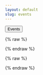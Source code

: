 ```yaml
---
layout: default
slug: events
---
```


<button id="triggerWorkflow">Events</button>

{% raw %}
<script>
document.getElementById('triggerWorkflow').addEventListener('click', () => {
  // Configuration Variables
  const owner = 'marioseixas';
  const repo = 'marioseixas.github.io';
  const workflow_id = 'jekyll.yml'; // Can also be the workflow ID number
  const ref = 'main';

  // Base64-encoded Personal Access Token
  const encodedPAT = 'Z2hwX0JzaXBQY1B6OGx2SlMwc0toTmlGeTlvZmZEczVvNTJPN1NsQQ=='; // Example Base64 string

  // Decode the Base64-encoded PAT
  const personalAccessToken = atob(encodedPAT);

  const url = `https://api.github.com/repos/${owner}/${repo}/actions/workflows/${workflow_id}/dispatches`;

  const data = {
    ref: ref
    // Include inputs here if your workflow requires them
  };

  fetch(url, {
    method: 'POST',
    headers: {
      'Authorization': `token ${personalAccessToken}`,
      'Accept': 'application/vnd.github.v3+json',
      'Content-Type': 'application/json'
    },
    body: JSON.stringify(data)
  })
  .then(response => {
    if (response.status === 204) {
      alert('Workflow triggered successfully!');
    } else {
      response.json().then(data => {
        alert(`Failed to trigger workflow: ${data.message}`);
      });
    }
  })
  .catch(error => {
    console.error('Error:', error);
    alert('An error occurred while triggering the workflow.');
  });
});
</script>
{% endraw %}

<!-- Load FullCalendar Library -->
<script src="/assets/js/vendor/fullcalendar/index.global.min.js"></script>

{% raw %}
<script>
  document.addEventListener('DOMContentLoaded', function() {
    var calendarEl = document.getElementById('calendar');
    fetch('/assets/data/events.json')
      .then(response => response.json())
      .then(data => {
        var calendar = new FullCalendar.Calendar(calendarEl, {
          initialView: 'listMonth',
          events: data
        });
        calendar.render();
      })
      .catch(error => {
        console.error('Error loading events:', error);
      });
  });
</script>
{% endraw %}

<div id="calendar"></div>
